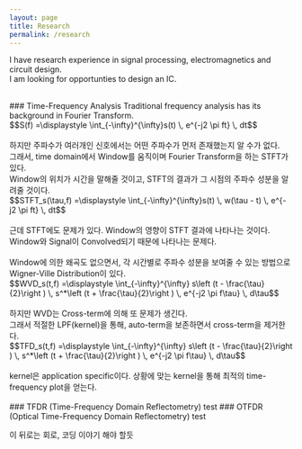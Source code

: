 ```yaml
---
layout: page
title: Research
permalink: /research
---
```

<script src="https://cdn.mathjax.org/mathjax/latest/MathJax.js?config=TeX-AMS-MML_HTMLorMML" type="text/javascript"></script>


I have research experience in signal processing, electromagnetics and circuit design.
<br>
I am looking for opportunties to design an IC.<br>

<br>
### Time-Frequency Analysis
Traditional frequency analysis has its background in Fourier Transform.<br>
$$S(f) =\displaystyle \int_{-\infty}^{\infty}s(t) \, e^{-j2 \pi ft} \, dt$$<br>
<br>
하지만 주파수가 여러개인 신호에서는 어떤 주파수가 먼저 존재했는지 알 수가 없다.<br>
그래서, time domain에서 Window를 움직이며 Fourier Transform을 하는 STFT가 있다.<br>
Window의 위치가 시간을 말해줄 것이고, STFT의 결과가 그 시점의 주파수 성분을 알려줄 것이다.<br>
$$STFT_s(\tau,f) =\displaystyle \int_{-\infty}^{\infty}s(t) \, w(\tau - t) \, e^{-j2 \pi ft} \, dt$$<br>
<br>
근데 STFT에도 문제가 있다. Window의 영향이 STFT 결과에 나타나는 것이다.<br>
Window와 Signal이 Convolved되기 때문에 나타나는 문제다.<br>
<br>
Window에 의한 왜곡도 없으면서, 각 시간별로 주파수 성분을 보여줄 수 있는 방법으로 Wigner-Ville Distribution이 있다.<br>
$$WVD_s(t,f) =\displaystyle \int_{-\infty}^{\infty} s\left (t - \frac{\tau}{2}\right ) \, s^*\left (t + \frac{\tau}{2}\right ) \, e^{-j2 \pi f\tau} \, d\tau$$<br>
<br>
하지만 WVD는 Cross-term에 의해 또 문제가 생긴다.<br>
그래서 적절한 LPF(kernel)을 통해, auto-term을 보존하면서 cross-term을 제거한다.<br>
$$TFD_s(t,f) =\displaystyle \int_{-\infty}^{\infty} s\left (t - \frac{\tau}{2}\right ) \, s^*\left (t + \frac{\tau}{2}\right ) \, e^{-j2 \pi f\tau} \, d\tau$$<br>
<br>
kernel은 application specific이다. 상황에 맞는 kernel을 통해 최적의 time-frequency plot을 얻는다.<br>
<br>
### TFDR (Time-Frequency Domain Reflectometry)
test
### OTFDR (Optical Time-Frequency Domain Reflectometry)
test



이 뒤로는 회로, 코딩 이야기 해야 할듯